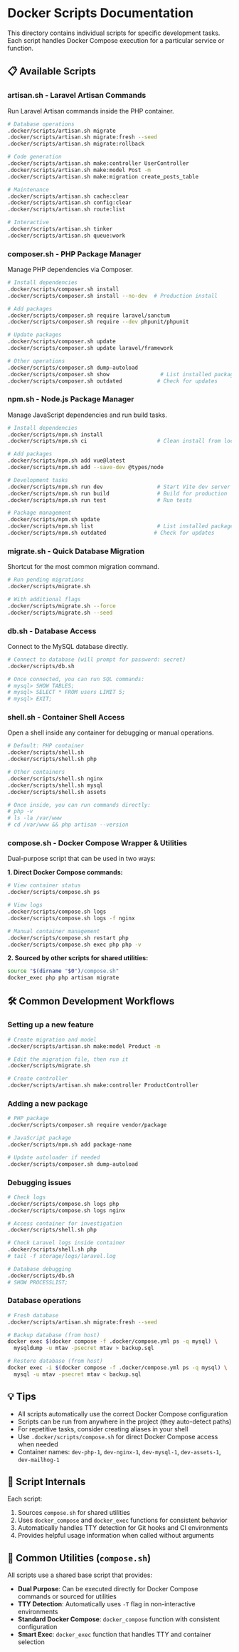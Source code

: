 # Docker Scripts Documentation

This directory contains individual scripts for specific development tasks. Each script handles Docker Compose execution for a particular service or function.

## 📋 Available Scripts

### artisan.sh - Laravel Artisan Commands

Run Laravel Artisan commands inside the PHP container.

```bash
# Database operations
.docker/scripts/artisan.sh migrate
.docker/scripts/artisan.sh migrate:fresh --seed
.docker/scripts/artisan.sh migrate:rollback

# Code generation
.docker/scripts/artisan.sh make:controller UserController
.docker/scripts/artisan.sh make:model Post -m
.docker/scripts/artisan.sh make:migration create_posts_table

# Maintenance
.docker/scripts/artisan.sh cache:clear
.docker/scripts/artisan.sh config:clear
.docker/scripts/artisan.sh route:list

# Interactive
.docker/scripts/artisan.sh tinker
.docker/scripts/artisan.sh queue:work
```

### composer.sh - PHP Package Manager

Manage PHP dependencies via Composer.

```bash
# Install dependencies
.docker/scripts/composer.sh install
.docker/scripts/composer.sh install --no-dev  # Production install

# Add packages
.docker/scripts/composer.sh require laravel/sanctum
.docker/scripts/composer.sh require --dev phpunit/phpunit

# Update packages
.docker/scripts/composer.sh update
.docker/scripts/composer.sh update laravel/framework

# Other operations
.docker/scripts/composer.sh dump-autoload
.docker/scripts/composer.sh show                # List installed packages
.docker/scripts/composer.sh outdated           # Check for updates
```

### npm.sh - Node.js Package Manager

Manage JavaScript dependencies and run build tasks.

```bash
# Install dependencies
.docker/scripts/npm.sh install
.docker/scripts/npm.sh ci                      # Clean install from lockfile

# Add packages
.docker/scripts/npm.sh add vue@latest
.docker/scripts/npm.sh add --save-dev @types/node

# Development tasks
.docker/scripts/npm.sh run dev                 # Start Vite dev server
.docker/scripts/npm.sh run build               # Build for production
.docker/scripts/npm.sh run test                # Run tests

# Package management
.docker/scripts/npm.sh update
.docker/scripts/npm.sh list                    # List installed packages
.docker/scripts/npm.sh outdated               # Check for updates
```

### migrate.sh - Quick Database Migration

Shortcut for the most common migration command.

```bash
# Run pending migrations
.docker/scripts/migrate.sh

# With additional flags
.docker/scripts/migrate.sh --force
.docker/scripts/migrate.sh --seed
```

### db.sh - Database Access

Connect to the MySQL database directly.

```bash
# Connect to database (will prompt for password: secret)
.docker/scripts/db.sh

# Once connected, you can run SQL commands:
# mysql> SHOW TABLES;
# mysql> SELECT * FROM users LIMIT 5;
# mysql> EXIT;
```

### shell.sh - Container Shell Access

Open a shell inside any container for debugging or manual operations.

```bash
# Default: PHP container
.docker/scripts/shell.sh
.docker/scripts/shell.sh php

# Other containers
.docker/scripts/shell.sh nginx
.docker/scripts/shell.sh mysql
.docker/scripts/shell.sh assets

# Once inside, you can run commands directly:
# php -v
# ls -la /var/www
# cd /var/www && php artisan --version
```

### compose.sh - Docker Compose Wrapper & Utilities

Dual-purpose script that can be used in two ways:

**1. Direct Docker Compose commands:**

```bash
# View container status
.docker/scripts/compose.sh ps

# View logs
.docker/scripts/compose.sh logs
.docker/scripts/compose.sh logs -f nginx

# Manual container management
.docker/scripts/compose.sh restart php
.docker/scripts/compose.sh exec php php -v
```

**2. Sourced by other scripts for shared utilities:**

```bash
source "$(dirname "$0")/compose.sh"
docker_exec php php artisan migrate
```

## 🛠️ Common Development Workflows

### Setting up a new feature

```bash
# Create migration and model
.docker/scripts/artisan.sh make:model Product -m

# Edit the migration file, then run it
.docker/scripts/migrate.sh

# Create controller
.docker/scripts/artisan.sh make:controller ProductController
```

### Adding a new package

```bash
# PHP package
.docker/scripts/composer.sh require vendor/package

# JavaScript package
.docker/scripts/npm.sh add package-name

# Update autoloader if needed
.docker/scripts/composer.sh dump-autoload
```

### Debugging issues

```bash
# Check logs
.docker/scripts/compose.sh logs php
.docker/scripts/compose.sh logs nginx

# Access container for investigation
.docker/scripts/shell.sh php

# Check Laravel logs inside container
.docker/scripts/shell.sh php
# tail -f storage/logs/laravel.log

# Database debugging
.docker/scripts/db.sh
# SHOW PROCESSLIST;
```

### Database operations

```bash
# Fresh database
.docker/scripts/artisan.sh migrate:fresh --seed

# Backup database (from host)
docker exec $(docker compose -f .docker/compose.yml ps -q mysql) \
  mysqldump -u mtav -psecret mtav > backup.sql

# Restore database (from host)
docker exec -i $(docker compose -f .docker/compose.yml ps -q mysql) \
  mysql -u mtav -psecret mtav < backup.sql
```

## 💡 Tips

- All scripts automatically use the correct Docker Compose configuration
- Scripts can be run from anywhere in the project (they auto-detect paths)
- For repetitive tasks, consider creating aliases in your shell
- Use `.docker/scripts/compose.sh` for direct Docker Compose access when needed
- Container names: `dev-php-1`, `dev-nginx-1`, `dev-mysql-1`, `dev-assets-1`, `dev-mailhog-1`

## 🔧 Script Internals

Each script:

1. Sources `compose.sh` for shared utilities
2. Uses `docker_compose` and `docker_exec` functions for consistent behavior
3. Automatically handles TTY detection for Git hooks and CI environments
4. Provides helpful usage information when called without arguments

## 🔧 Common Utilities (`compose.sh`)

All scripts use a shared base script that provides:

- **Dual Purpose**: Can be executed directly for Docker Compose commands or sourced for utilities
- **TTY Detection**: Automatically uses `-T` flag in non-interactive environments
- **Standard Docker Compose**: `docker_compose` function with consistent configuration
- **Smart Exec**: `docker_exec` function that handles TTY and container selection
